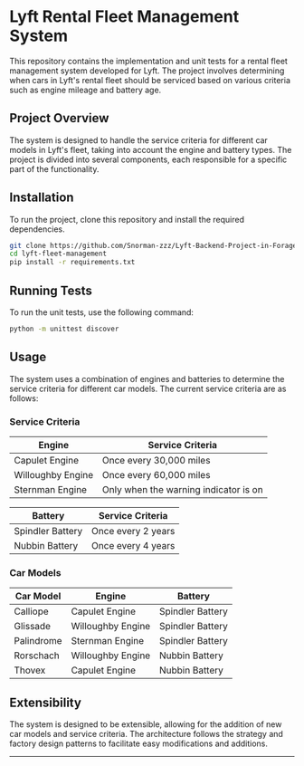 # Lyft Rental Fleet Management System

This repository contains the implementation and unit tests for a rental fleet management system developed for Lyft. The project involves determining when cars in Lyft's rental fleet should be serviced based on various criteria such as engine mileage and battery age.

## Project Overview

The system is designed to handle the service criteria for different car models in Lyft's fleet, taking into account the engine and battery types. The project is divided into several components, each responsible for a specific part of the functionality.

## Installation

To run the project, clone this repository and install the required dependencies.

```bash
git clone https://github.com/Snorman-zzz/Lyft-Backend-Project-in-Forage.git
cd lyft-fleet-management
pip install -r requirements.txt
```

## Running Tests

To run the unit tests, use the following command:

```bash
python -m unittest discover
```

## Usage

The system uses a combination of engines and batteries to determine the service criteria for different car models. The current service criteria are as follows:

### Service Criteria

| Engine           | Service Criteria                           |
|------------------|--------------------------------------------|
| Capulet Engine   | Once every 30,000 miles                    |
| Willoughby Engine| Once every 60,000 miles                    |
| Sternman Engine  | Only when the warning indicator is on      |

| Battery          | Service Criteria                           |
|------------------|--------------------------------------------|
| Spindler Battery | Once every 2 years                         |
| Nubbin Battery   | Once every 4 years                         |

### Car Models

| Car Model  | Engine           | Battery          |
|------------|------------------|------------------|
| Calliope   | Capulet Engine   | Spindler Battery |
| Glissade   | Willoughby Engine| Spindler Battery |
| Palindrome | Sternman Engine  | Spindler Battery |
| Rorschach  | Willoughby Engine| Nubbin Battery   |
| Thovex     | Capulet Engine   | Nubbin Battery   |

## Extensibility

The system is designed to be extensible, allowing for the addition of new car models and service criteria. The architecture follows the strategy and factory design patterns to facilitate easy modifications and additions.

---
